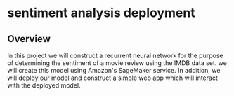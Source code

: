 # sentiment analysis deployment

## Overview
In this project we will construct a recurrent neural network for the purpose of determining the sentiment of a movie review using the IMDB data set. we will create this model using Amazon's SageMaker service. In addition, we will deploy our model and construct a simple web app which will interact with the deployed model.
